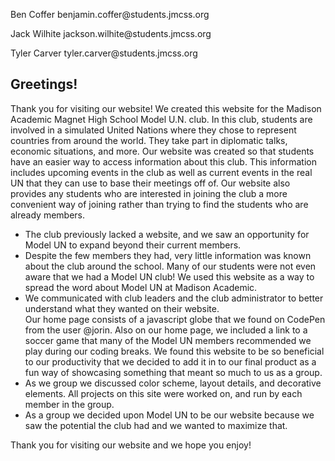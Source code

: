 <p>Ben Coffer benjamin.coffer@students.jmcss.org</p>
<p>Jack Wilhite jackson.wilhite@students.jmcss.org</p>
<p>Tyler Carver tyler.carver@students.jmcss.org</p>

<h2>Greetings!</h2> Thank you for visiting our website! We created this website for the Madison Academic Magnet High School Model U.N. club. In this club, students are involved in a simulated United Nations where they chose to represent countries from around the world. They take part in diplomatic talks, economic situations, and more.
Our website was created so that students have an easier way to access information about this club. This information includes upcoming events in the club as well as current events in the real UN that they can use to base their meetings off of. Our website also provides any students who are interested in joining the club a more convenient way of joining rather than trying to find the students who are already members.

<ul>
<li> The club previously lacked a website, and we saw an opportunity for Model UN to expand beyond their current members.</li>
<li> Despite the few members they had, very little information was known about the club around the school. Many of our students were not even aware that we had a Model UN club! We used this website as a way to spread the word about Model UN at Madison Academic.</li>
<li> We communicated with club leaders and the club administrator to better understand what they wanted on their website.</li>
Our home page consists of a javascript globe that we found on CodePen from the user @jorin. Also on our home page, we included a link to a soccer game that many of the Model UN members recommended we play during our coding breaks. We found this website to be so beneficial to our productivity that we decided to add it in to our final product as a fun way of showcasing something that meant so much to us as a group. </li>
<li>As we group we discussed color scheme, layout details, and decorative elements. All projects on this site were worked on, and run by each member in the group.</li>
<li>As a group we decided upon Model UN to be our website because we saw the potential the club had and we wanted to maximize that.</li>
</ul>
Thank you for visiting our website and we hope you enjoy!
